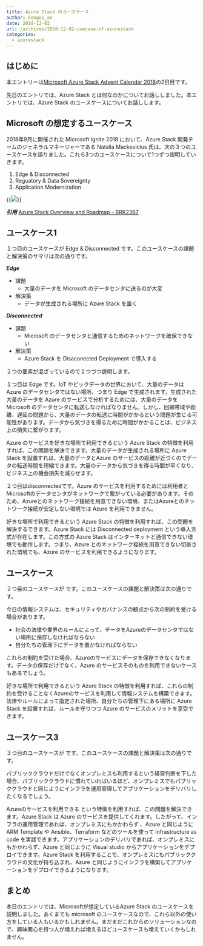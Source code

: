 ```yaml
---
title: Azure Stack のユースケース
author: kongou_ae
date: 2018-12-02
url: /archives/2018-12-02-usecase-of-azurestack
categories:
  - azurestack
---
```


## はじめに

本エントリーは[Microsoft Azure Stack Advent Calendar 2018](https://qiita.com/advent-calendar/2018/azure-stack)の2日目です。

先日のエントリでは、Azure Stack とは何なのかについてお話ししました。本エントリでは、Azure Stack のユースケースについてお話しします。

## Microsoft の想定するユースケース

2018年9月に開催された Microsoft Ignite 2018 において、Azure Stack 開発チームのジェネラルマネージャーである Natalia Mackevicius 氏は、次の３つのユースケースを語りました。これら3つのユースケースについて1つずつ説明していきます。

1. Edge & Disconnected
2. Reguatory & Data Sovereignty
3. Application Modernization

{{<img src="./../../images/2018-12-02-001.png">}}

***引用***
[Azure Stack Overview and Roadmap - BRK2367](https://www.youtube.com/watch?v=IIgyt80dfgY)

## ユースケース1 

１つ目のユースケースが Edge & Disconnected です。このユースケースの課題と解決策のサマリは次の通りです。

***Edge***
- 課題
  - 大量のデータを Microsoft のデータセンタに送るのが大変
- 解決策
  - データが生成される場所に Azure Stack を置く
  
***Disconnected***
- 課題
  - Microsoft のデータセンタと通信するためのネットワークを確保できない
- 解決策
  - Azure Stack を Disaconected Deployment で導入する

２つの要素が混ざっているので１つづつ説明します。

１つ目は Edge です。IoT やビックデータの世界において、大量のデータは Azure のデータセンタではない場所、つまり Edge で生成されます。生成された大量のデータを Azure のサービスで分析するためには、大量のデータを Microsoft のデータセンタに転送しなければなりません。しかし、回線帯域や距離、遅延の問題から、大量のデータの転送に時間がかかるという問題が生じる可能性があります。データから気づきを得るために時間がかかることは、ビジネス上の損失に繋がります。

Azure のサービスを好きな場所で利用できるという Azure Stack の特徴を利用すれば、この問題を解決できます。大量のデータが生成される場所に Azure Stack を設置すれは、大量のデータとAzure のサービスの距離が近づくのでデータの転送時間を短縮できます。大量のデータから気づきを得る時間が早くなり、ビジネス上の機会損失を減らせます。

２つ目はdisconnectedです。Azure のサービスを利用するためには利用者とMicrosoftのデータセンタがネットワークで繋がっている必要があります。そのため、Azureとのネットワーク接続を用意できない環境、またはAzureとのネットワーク接続が安定しない環境では Azure を利用できません。

好きな場所で利用できるという Azure Stack の特徴を利用すれば、この問題を解決するできます。Azure Stack には Disconnected deployment という導入方式が存在します。この方式の Azure Stack はインターネットと通信できない環境でも動作します。つまり、Azure とのネットワーク接続を用意できない切断された環境でも、Azure のサービスを利用できるようになります。

## ユースケース

２つ目のユースケースが です。このユースケースの課題と解決策は次の通りです。


今日の情報システムは、セキュリティやガバナンスの観点から次の制約を受ける場合があります。

- 社会の法律や業界のルールによって、データをAzureのデータセンタではない場所に保存しなければならない
- 自分たちの管理下にデータを置かなければならない

これらの制約を受けた場合、Azureのサービスにデータを保存できなくなります。データの保存だけでなく、Azure のサービスそのものを利用できないケースもあるでしょう。

好きな場所で利用できるという Azure Stack の特徴を利用すれば、これらの制約を受けることなくAzureのサービスを利用して情報システムを構築できます。法律やルールによって指定された場所、自分たちの管理下にある場所に Azure Stack を設置すれば、ルールを守りつつ Azure のサービスのメリットを享受できます。
 
##  ユースケース3

３つ目のユースケースが です。このユースケースの課題と解決策は次の通りです。

パブリッククラウドだけでなくオンプレミスも利用するという経営判断を下した場合、パブリッククラウドに慣れていればいるほど、オンプレミスでもパブリッククラウドと同じようにインフラを運用管理してアプリケーションをデリバリしたくなるでしょう。

Azureのサービスを利用できる という特徴を利用すれば、この問題を解決できます。Azure Stack は Azure のサービスを提供してくれます。したがって、インフラの運用管理であれば、オンプレミスにもかかわらず 、Azure と同じように ARM Template や Ansible、Terraform などのツールを使って infrastructure as code を実践できます。アプリケーションのデリバリであれば、オンプレミスにもかかわらず、Azure と同じように Visual studio からアプリケーションをデプロイできます。Azure Stack を利用することで、オンプレミスにもパブリッククラウドの文化が持ち込まれ、Azure と同じようにインフラを構築してアプリケーションをデプロイできるようになります。

## まとめ

本日のエントリでは、Microsoftが想定しているAzure Stack のユースケースを説明しました。あくまでも microsoft のユースケースなので、これら以外の使い方をしている人もいるかもしれません。まだまだこれからのソリューションなので、興味関心を持つ人が増えれば増えるほどユースケースも増えていくかもしれません。
